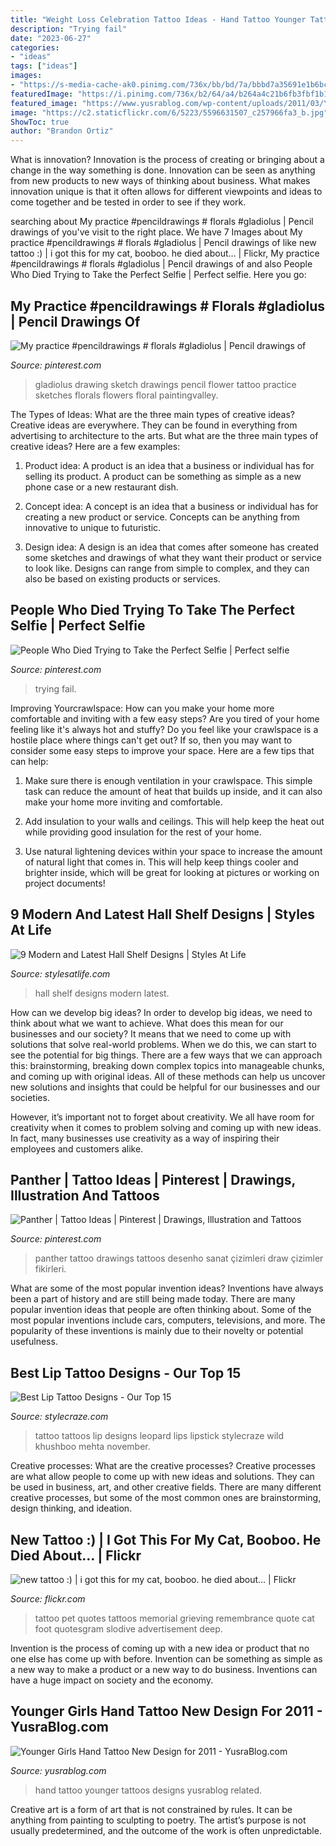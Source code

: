 ```yaml
---
title: "Weight Loss Celebration Tattoo Ideas - Hand Tattoo Younger Tattoos Designs Yusrablog Related"
description: "Trying fail"
date: "2023-06-27"
categories:
- "ideas"
tags: ["ideas"]
images:
- "https://s-media-cache-ak0.pinimg.com/736x/bb/bd/7a/bbbd7a35691e1b6bceac19fed5176524.jpg"
featuredImage: "https://i.pinimg.com/736x/b2/64/a4/b264a4c21b6fb3fbf1b1cde7045dc362.jpg"
featured_image: "https://www.yusrablog.com/wp-content/uploads/2011/03/Younger-Girls-Hand-Tattoo-New-Design-for-2011.jpg"
image: "https://c2.staticflickr.com/6/5223/5596631507_c257966fa3_b.jpg"
ShowToc: true
author: "Brandon Ortiz"
---
```



What is innovation?
Innovation is the process of creating or bringing about a change in the way something is done. Innovation can be seen as anything from new products to new ways of thinking about business. What makes innovation unique is that it often allows for different viewpoints and ideas to come together and be tested in order to see if they work.

	

		
searching about My practice #pencildrawings # florals #gladiolus | Pencil drawings of you've visit to the right place. We have 7 Images about My practice #pencildrawings # florals #gladiolus | Pencil drawings of like new tattoo :) | i got this for my cat, booboo. he died about… | Flickr, My practice #pencildrawings # florals #gladiolus | Pencil drawings of and also People Who Died Trying to Take the Perfect Selfie | Perfect selfie. Here you go:
		
    
## My Practice #pencildrawings # Florals #gladiolus | Pencil Drawings Of

<img loading=lazy src="https://i.pinimg.com/736x/d2/5a/5e/d25a5efd67bac7dfd24f3527f0872cb7.jpg" onerror="this.onerror=null;this.src='https://tse1.mm.bing.net/th?id=OIP.tFt1NfvAXHBPoW2ulSSJFwHaMW&amp;pid=15.1';" alt="My practice #pencildrawings # florals #gladiolus | Pencil drawings of">

_Source: pinterest.com_

>gladiolus drawing sketch drawings pencil flower tattoo practice sketches florals flowers floral paintingvalley. 

	

The Types of Ideas: What are the three main types of creative ideas?
Creative ideas are everywhere. They can be found in everything from advertising to architecture to the arts. But what are the three main types of creative ideas? Here are a few examples:
1. Product idea: A product is an idea that a business or individual has for selling its product. A product can be something as simple as a new phone case or a new restaurant dish.

2. Concept idea: A concept is an idea that a business or individual has for creating a new product or service. Concepts can be anything from innovative to unique to futuristic.

3. Design idea: A design is an idea that comes after someone has created some sketches and drawings of what they want their product or service to look like. Designs can range from simple to complex, and they can also be based on existing products or services.

    
## People Who Died Trying To Take The Perfect Selfie | Perfect Selfie

<img loading=lazy src="https://i.pinimg.com/736x/b2/64/a4/b264a4c21b6fb3fbf1b1cde7045dc362.jpg" onerror="this.onerror=null;this.src='https://tse3.mm.bing.net/th?id=OIP.jWnjwdRpDAm2nT7OTiajIAHaLG&amp;pid=15.1';" alt="People Who Died Trying to Take the Perfect Selfie | Perfect selfie">

_Source: pinterest.com_

>trying fail. 

	

Improving Yourcrawlspace: How can you make your home more comfortable and inviting with a few easy steps?
Are you tired of your home feeling like it's always hot and stuffy? Do you feel like your crawlspace is a hostile place where things can't get out? If so, then you may want to consider some easy steps to improve your space. Here are a few tips that can help:
1. Make sure there is enough ventilation in your crawlspace. This simple task can reduce the amount of heat that builds up inside, and it can also make your home more inviting and comfortable.

2. Add insulation to your walls and ceilings. This will help keep the heat out while providing good insulation for the rest of your home.

3. Use natural lightening devices within your space to increase the amount of natural light that comes in. This will help keep things cooler and brighter inside, which will be great for looking at pictures or working on project documents!

    
## 9 Modern And Latest Hall Shelf Designs | Styles At Life

<img loading=lazy src="https://s-media-cache-ak0.pinimg.com/736x/bb/bd/7a/bbbd7a35691e1b6bceac19fed5176524.jpg" onerror="this.onerror=null;this.src='https://tse2.mm.bing.net/th?id=OIP.ROK_-5d6inW11hJ-_R1M4gHaLK&amp;pid=15.1';" alt="9 Modern and Latest Hall Shelf Designs | Styles At Life">

_Source: stylesatlife.com_

>hall shelf designs modern latest. 

	

How can we develop big ideas?
In order to develop big ideas, we need to think about what we want to achieve. What does this mean for our businesses and our society? It means that we need to come up with solutions that solve real-world problems. When we do this, we can start to see the potential for big things.
There are a few ways that we can approach this: brainstorming, breaking down complex topics into manageable chunks, and coming up with original ideas. All of these methods can help us uncover new solutions and insights that could be helpful for our businesses and our societies.

However, it’s important not to forget about creativity. We all have room for creativity when it comes to problem solving and coming up with new ideas. In fact, many businesses use creativity as a way of inspiring their employees and customers alike.

    
## Panther | Tattoo Ideas | Pinterest | Drawings, Illustration And Tattoos

<img loading=lazy src="https://i.pinimg.com/736x/5a/e9/92/5ae9920802e49c5c97f37a6c6ca4ffce--what-to-draw-tigers.jpg?b=t" onerror="this.onerror=null;this.src='https://tse4.mm.bing.net/th?id=OIP.9TKba1asDwyF63ztX8KOUgHaKd&amp;pid=15.1';" alt="Panther | Tattoo Ideas | Pinterest | Drawings, Illustration and Tattoos">

_Source: pinterest.com_

>panther tattoo drawings tattoos desenho sanat çizimleri draw çizimler fikirleri. 

	

What are some of the most popular invention ideas?
Inventions have always been a part of history and are still being made today. There are many popular invention ideas that people are often thinking about. Some of the most popular inventions include cars, computers, televisions, and more. The popularity of these inventions is mainly due to their novelty or potential usefulness.

    
## Best Lip Tattoo Designs - Our Top 15

<img loading=lazy src="https://cdn2.stylecraze.com/wp-content/uploads/2013/06/Best-lip-tatoos.jpg" onerror="this.onerror=null;this.src='https://tse3.mm.bing.net/th?id=OIP.C-pt5WHa0L3MiA_cX8j3UwHaIV&amp;pid=15.1';" alt="Best Lip Tattoo Designs - Our Top 15">

_Source: stylecraze.com_

>tattoo tattoos lip designs leopard lips lipstick stylecraze wild khushboo mehta november. 

	

Creative processes: What are the creative processes?
Creative processes are what allow people to come up with new ideas and solutions. They can be used in business, art, and other creative fields. There are many different creative processes, but some of the most common ones are brainstorming, design thinking, and ideation.

    
## New Tattoo :) | I Got This For My Cat, Booboo. He Died About… | Flickr

<img loading=lazy src="https://c2.staticflickr.com/6/5223/5596631507_c257966fa3_b.jpg" onerror="this.onerror=null;this.src='https://tse3.mm.bing.net/th?id=OIP.3Ixn0pqPW9rQPL2OjxmIFAHaFj&amp;pid=15.1';" alt="new tattoo :) | i got this for my cat, booboo. he died about… | Flickr">

_Source: flickr.com_

>tattoo pet quotes tattoos memorial grieving remembrance quote cat foot quotesgram slodive advertisement deep. 

	

Invention is the process of coming up with a new idea or product that no one else has come up with before. Invention can be something as simple as a new way to make a product or a new way to do business. Inventions can have a huge impact on society and the economy.

    
## Younger Girls Hand Tattoo New Design For 2011 - YusraBlog.com

<img loading=lazy src="https://www.yusrablog.com/wp-content/uploads/2011/03/Younger-Girls-Hand-Tattoo-New-Design-for-2011.jpg" onerror="this.onerror=null;this.src='https://tse4.mm.bing.net/th?id=OIP.uP5NgQ-oIvfMq5-KLEGfSgHaJ3&amp;pid=15.1';" alt="Younger Girls Hand Tattoo New Design for 2011 - YusraBlog.com">

_Source: yusrablog.com_

>hand tattoo younger tattoos designs yusrablog related. 

	

Creative art is a form of art that is not constrained by rules. It can be anything from painting to sculpting to poetry. The artist’s purpose is not usually predetermined, and the outcome of the work is often unpredictable.

